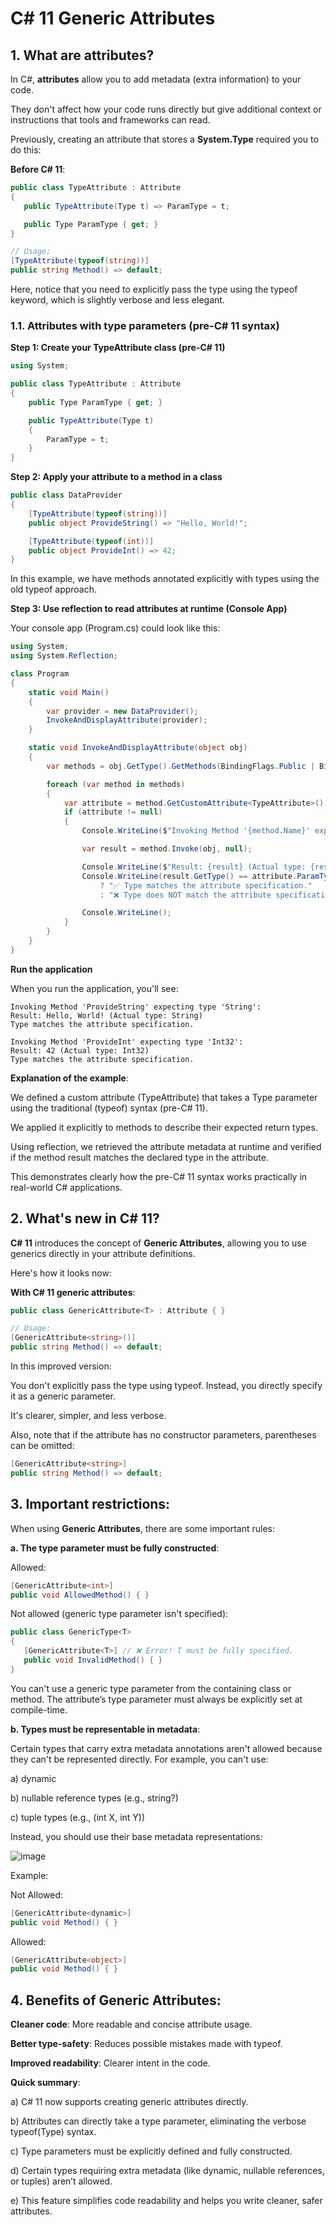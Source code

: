 # C# 11 Generic Attributes

## 1. What are attributes?

In C#, **attributes** allow you to add metadata (extra information) to your code.

They don't affect how your code runs directly but give additional context or instructions that tools and frameworks can read.

Previously, creating an attribute that stores a **System.Type** required you to do this:

**Before C# 11**:

```csharp
public class TypeAttribute : Attribute
{
   public TypeAttribute(Type t) => ParamType = t;

   public Type ParamType { get; }
}
```

```csharp
// Usage:
[TypeAttribute(typeof(string))]
public string Method() => default;
```

Here, notice that you need to explicitly pass the type using the typeof keyword, which is slightly verbose and less elegant.

### 1.1. Attributes with type parameters (pre-C# 11 syntax)

**Step 1: Create your TypeAttribute class (pre-C# 11)**

```csharp
using System;

public class TypeAttribute : Attribute
{
    public Type ParamType { get; }

    public TypeAttribute(Type t)
    {
        ParamType = t;
    }
}
```

**Step 2: Apply your attribute to a method in a class**

```csharp
public class DataProvider
{
    [TypeAttribute(typeof(string))]
    public object ProvideString() => "Hello, World!";

    [TypeAttribute(typeof(int))]
    public object ProvideInt() => 42;
}
```

In this example, we have methods annotated explicitly with types using the old typeof approach.

**Step 3: Use reflection to read attributes at runtime (Console App)**

Your console app (Program.cs) could look like this:

```csharp
using System;
using System.Reflection;

class Program
{
    static void Main()
    {
        var provider = new DataProvider();
        InvokeAndDisplayAttribute(provider);
    }

    static void InvokeAndDisplayAttribute(object obj)
    {
        var methods = obj.GetType().GetMethods(BindingFlags.Public | BindingFlags.Instance | BindingFlags.DeclaredOnly);

        foreach (var method in methods)
        {
            var attribute = method.GetCustomAttribute<TypeAttribute>();
            if (attribute != null)
            {
                Console.WriteLine($"Invoking Method '{method.Name}' expecting type '{attribute.ParamType.Name}':");

                var result = method.Invoke(obj, null);

                Console.WriteLine($"Result: {result} (Actual type: {result.GetType().Name})");
                Console.WriteLine(result.GetType() == attribute.ParamType
                    ? "✅ Type matches the attribute specification."
                    : "❌ Type does NOT match the attribute specification.");

                Console.WriteLine();
            }
        }
    }
}
```

**Run the application**

When you run the application, you'll see:

```
Invoking Method 'ProvideString' expecting type 'String':
Result: Hello, World! (Actual type: String)
Type matches the attribute specification.
```

```
Invoking Method 'ProvideInt' expecting type 'Int32':
Result: 42 (Actual type: Int32)
Type matches the attribute specification.
```

**Explanation of the example**:

We defined a custom attribute (TypeAttribute) that takes a Type parameter using the traditional (typeof) syntax (pre-C# 11).

We applied it explicitly to methods to describe their expected return types.

Using reflection, we retrieved the attribute metadata at runtime and verified if the method result matches the declared type in the attribute.

This demonstrates clearly how the pre-C# 11 syntax works practically in real-world C# applications.

## 2. What's new in C# 11?

**C# 11** introduces the concept of **Generic Attributes**, allowing you to use generics directly in your attribute definitions.

Here's how it looks now:

**With C# 11 generic attributes**:

```csharp
public class GenericAttribute<T> : Attribute { }

// Usage:
[GenericAttribute<string>()]
public string Method() => default;
```

In this improved version:

You don't explicitly pass the type using typeof. Instead, you directly specify it as a generic parameter.

It's clearer, simpler, and less verbose.

Also, note that if the attribute has no constructor parameters, parentheses can be omitted:

```csharp
[GenericAttribute<string>]
public string Method() => default;
```

## 3. Important restrictions:

When using **Generic Attributes**, there are some important rules:

**a. The type parameter must be fully constructed**:

Allowed:

```csharp
[GenericAttribute<int>]
public void AllowedMethod() { }
```

Not allowed (generic type parameter isn't specified):

```csharp
public class GenericType<T>
{
   [GenericAttribute<T>] // ❌ Error! T must be fully specified.
   public void InvalidMethod() { }
}
```

You can't use a generic type parameter from the containing class or method. The attribute’s type parameter must always be explicitly set at compile-time.

**b. Types must be representable in metadata**:

Certain types that carry extra metadata annotations aren't allowed because they can't be represented directly. For example, you can't use:

a) dynamic

b) nullable reference types (e.g., string?)

c) tuple types (e.g., (int X, int Y))

Instead, you should use their base metadata representations:

![image](https://github.com/user-attachments/assets/ce1c15f1-9140-46c5-9f7f-88f00533d27b)

Example:

Not Allowed:

```csharp
[GenericAttribute<dynamic>] 
public void Method() { }
```

Allowed:

```csharp
[GenericAttribute<object>] 
public void Method() { }
```

## 4. Benefits of Generic Attributes:

**Cleaner code**: More readable and concise attribute usage.

**Better type-safety**: Reduces possible mistakes made with typeof.

**Improved readability**: Clearer intent in the code.

**Quick summary**:

a) C# 11 now supports creating generic attributes directly.

b) Attributes can directly take a type parameter, eliminating the verbose typeof(Type) syntax.

c) Type parameters must be explicitly defined and fully constructed.

d) Certain types requiring extra metadata (like dynamic, nullable references, or tuples) aren’t allowed.

e) This feature simplifies code readability and helps you write cleaner, safer attributes.
